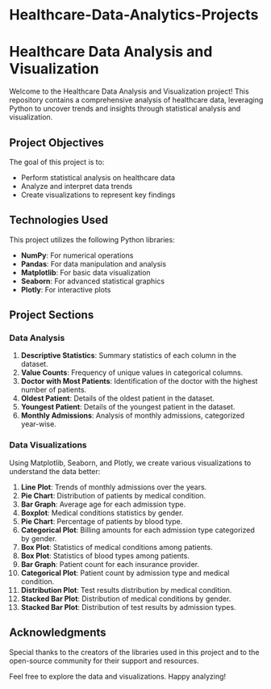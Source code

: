 # Healthcare-Data-Analytics-Projects

# Healthcare Data Analysis and Visualization

Welcome to the Healthcare Data Analysis and Visualization project! This repository contains a comprehensive analysis of healthcare data, leveraging Python to uncover trends and insights through statistical analysis and visualization.

## Project Objectives

The goal of this project is to:
- Perform statistical analysis on healthcare data
- Analyze and interpret data trends
- Create visualizations to represent key findings

## Technologies Used

This project utilizes the following Python libraries:
- **NumPy**: For numerical operations
- **Pandas**: For data manipulation and analysis
- **Matplotlib**: For basic data visualization
- **Seaborn**: For advanced statistical graphics
- **Plotly**: For interactive plots

## Project Sections

### Data Analysis

1. **Descriptive Statistics**: Summary statistics of each column in the dataset.
2. **Value Counts**: Frequency of unique values in categorical columns.
3. **Doctor with Most Patients**: Identification of the doctor with the highest number of patients.
4. **Oldest Patient**: Details of the oldest patient in the dataset.
5. **Youngest Patient**: Details of the youngest patient in the dataset.
6. **Monthly Admissions**: Analysis of monthly admissions, categorized year-wise.

### Data Visualizations

Using Matplotlib, Seaborn, and Plotly, we create various visualizations to understand the data better:

1. **Line Plot**: Trends of monthly admissions over the years.
2. **Pie Chart**: Distribution of patients by medical condition.
3. **Bar Graph**: Average age for each admission type.
4. **Boxplot**: Medical conditions statistics by gender.
5. **Pie Chart**: Percentage of patients by blood type.
6. **Categorical Plot**: Billing amounts for each admission type categorized by gender.
7. **Box Plot**: Statistics of medical conditions among patients.
8. **Box Plot**: Statistics of blood types among patients.
9. **Bar Graph**: Patient count for each insurance provider.
10. **Categorical Plot**: Patient count by admission type and medical condition.
11. **Distribution Plot**: Test results distribution by medical condition.
12. **Stacked Bar Plot**: Distribution of medical conditions by gender.
13. **Stacked Bar Plot**: Distribution of test results by admission types.


## Acknowledgments

Special thanks to the creators of the libraries used in this project and to the open-source community for their support and resources.

Feel free to explore the data and visualizations. Happy analyzing!

